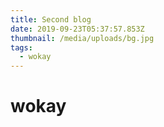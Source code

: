 ```yaml
---
title: Second blog
date: 2019-09-23T05:37:57.853Z
thumbnail: /media/uploads/bg.jpg
tags:
  - wokay
---
```

# wokay
